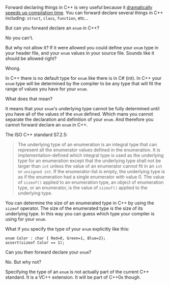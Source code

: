 Forward declaring things in C++ is very useful because it [dramatically speeds up compilation time][speedUp].  You can forward declare several things in C++ including: `struct`, `class`, `function`, etc...

But can you forward declare an `enum` in C++?

No you can't.  

But why not allow it?  If it were allowed you could define your `enum` type in your header file, and your `enum` values in your source file.  Sounds like it should be allowed right?

Wrong.

In C++ there is no default type for `enum` like there is in C# (int).  In C++ your `enum` type will be determined by the compiler to be any type that will fit the range of values you have for your `enum`.

What does that mean?

It means that your `enum`'s underlying type cannot be fully determined until you have all of the values of the `enum` defined.  Which mans you cannot separate the declaration and definition of your `enum`.  And therefore you cannot forward declare an `enum` in C++.

The ISO C++ standard S7.2.5:

> The underlying type of an enumeration is an integral type that can represent all the enumerator values defined in the enumeration. It is implementation-defined which integral type is used as the underlying type for an enumeration except that the underlying type shall not be larger than `int` unless the value of an enumerator cannot fit in an `int` or `unsigned int`. If the enumerator-list is empty, the underlying type is as if the enumeration had a single enumerator with value 0. The value of `sizeof()` applied to an enumeration type, an object of enumeration type, or an enumerator, is the value of `sizeof()` applied to the underlying type.

You can determine the size of an enumerated type in C++ by using the `sizeof` operator.  The size of the enumerated type is the size of its underlying type.   In this way you can guess which type your compiler is using for your `enum`.

What if you specify the type of your `enum` explicitly like this:

    enum Color : char { Red=0, Green=1, Blue=2};
    assert(sizeof Color == 1);

Can you then forward declare your `enum`?

No.  But why not?

Specifying the type of an `enum` is not actually part of the current C++ standard.  It is a VC++ extension.   It will be part of C++0x though.

[speedUp]: https://brianbondy.com/blog/id/5/slow-compilation-time

